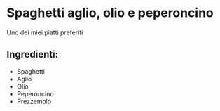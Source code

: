 # Spaghetti aglio, olio e peperoncino
Uno dei miei piatti preferiti
## Ingredienti:
* Spaghetti
* Aglio
* Olio
* Peperoncino
* Prezzemolo